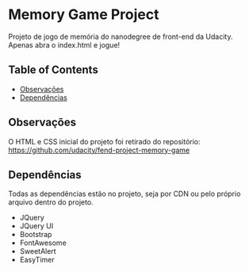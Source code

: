 # Memory Game Project
Projeto de jogo de memória do nanodegree de front-end da Udacity.
Apenas abra o index.html e jogue!

## Table of Contents

* [Observações](#observacoes)
* [Dependências](#dependencias)

## Observações
O HTML e CSS inicial do projeto foi retirado do repositório: https://github.com/udacity/fend-project-memory-game

## Dependências
Todas as dependências estão no projeto, seja por CDN ou pelo próprio arquivo dentro do projeto.
- JQuery
- JQuery UI
- Bootstrap
- FontAwesome
- SweetAlert
- EasyTimer